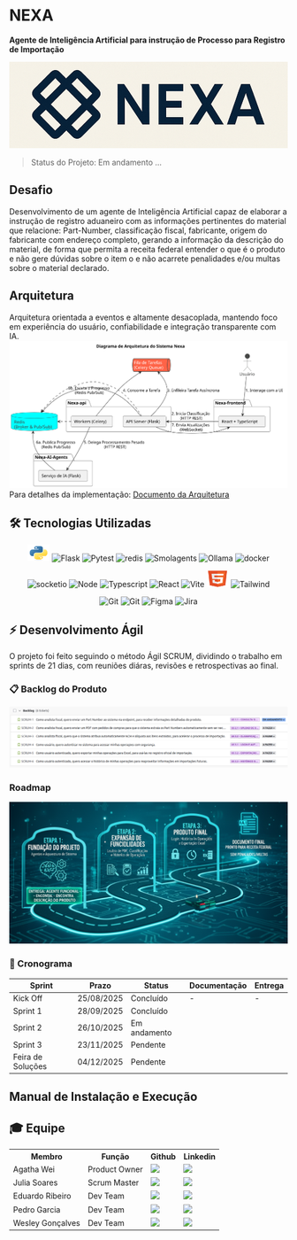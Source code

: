 # NEXA
**Agente de Inteligência Artificial para instrução de Processo para Registro de Importação**

![logo](docs/logo.png)


> Status do Projeto: Em andamento ... 
<!-- >
> Relatório de Testes: [PDF](docs/cliente/relatorio_avaliacoes.pdf) 📊
>
> Pasta de Documentação: [Link](docs/) 📄
> 
> Video do Projeto:  [Youtube](https://youtu.be/) 📽️ -->


## Desafio
Desenvolvimento de um agente de Inteligência Artificial capaz de elaborar a instrução de registro aduaneiro com as informações pertinentes do material que relacione: Part-Number, classificação fiscal, fabricante, origem do fabricante com endereço completo, gerando a informação da descrição do material, de forma que permita a receita federal entender o que é o produto e não gere dúvidas sobre o item o e não acarrete penalidades e/ou multas sobre o material declarado.


## Arquitetura
Arquitetura orientada a eventos e altamente desacoplada, mantendo foco em experiência do usuário, confiabilidade e integração transparente com IA.
![arquitetura](docs/arquitetura.svg)
Para detalhes da implementação: [Documento da Arquitetura](architecture.md)

## 🛠️ Tecnologias Utilizadas
<p align="center">
  <img alt="Python" height="30" width="40" src="https://raw.githubusercontent.com/devicons/devicon/master/icons/python/python-original.svg">
  <img alt="Flask" height="30" width="40" src="https://cdn.jsdelivr.net/gh/devicons/devicon@latest/icons/flask/flask-original.svg">
  <img alt="Pytest" height="30" width="40" src="https://cdn.jsdelivr.net/gh/devicons/devicon@latest/icons/pytest/pytest-original.svg" />
  <img alt="redis" height="30" width="40" src="https://cdn.jsdelivr.net/gh/devicons/devicon@latest/icons/redis/redis-original.svg" />
  <img alt="Smolagents" height="30" width="30" src="https://cdn-avatars.huggingface.co/v1/production/uploads/63d10d4e8eaa4831005e92b5/a3R8vs2eGE578q4LEpaHB.png">
  <img alt="Ollama" height="30" width="30" src="https://ollama.com/public/ollama.png">
  <img alt="docker" height="30" width="40" src="https://cdn.jsdelivr.net/gh/devicons/devicon@latest/icons/docker/docker-original.svg" />
  <!-- <img alt="PostgreSQL" height="30" width="40" src="https://cdn.jsdelivr.net/gh/devicons/devicon@latest/icons/postgresql/postgresql-original.svg"> -->
</p>

<p align="center">
  <img alt="socketio" height="30" width="40" src="https://cdn.jsdelivr.net/gh/devicons/devicon@latest/icons/socketio/socketio-original.svg" />
  <img alt="Node" height="30" width="40" src="https://cdn.jsdelivr.net/gh/devicons/devicon@latest/icons/nodejs/nodejs-original.svg">
  <img alt="Typescript" height="30" width="40" src="https://cdn.jsdelivr.net/gh/devicons/devicon@latest/icons/typescript/typescript-original.svg" />
  <img alt="React" height="30" width="40" src="https://cdn.jsdelivr.net/gh/devicons/devicon@latest/icons/react/react-original-wordmark.svg" />
  <img alt="Vite" height="30" width="40" src="https://cdn.jsdelivr.net/gh/devicons/devicon@latest/icons/vitejs/vitejs-original.svg" />
  <img alt="HTML" height="30" width="40" src="https://raw.githubusercontent.com/devicons/devicon/master/icons/html5/html5-original.svg">
  <img alt="Tailwind" height="30" width="40"src="https://cdn.jsdelivr.net/gh/devicons/devicon@latest/icons/tailwindcss/tailwindcss-original.svg">
</p>

<p align="center">
  <img alt="Git" height="30" width="40" src="https://cdn.jsdelivr.net/gh/devicons/devicon@latest/icons/git/git-original.svg">
  <img alt="Git" height="30" width="40" src="https://cdn.jsdelivr.net/gh/devicons/devicon@latest/icons/github/github-original.svg">
  <img alt="Figma" height="30" width="40" src="https://cdn.jsdelivr.net/gh/devicons/devicon/icons/figma/figma-original.svg">
  <img alt="Jira" height="30" width="40" src="https://cdn.jsdelivr.net/gh/devicons/devicon@latest/icons/jira/jira-original.svg">
</p>


## ⚡ Desenvolvimento Ágil
O projeto foi feito seguindo o método Ágil SCRUM, dividindo o trabalho em sprints de 21 dias, com reuniões diáras, revisões e retrospectivas ao final.


### 📋 Backlog do Produto
![Backlog do Produto](docs/backlog_produto.png)


### Roadmap
![roadmap](docs/roadmap.png)


### 📅 Cronograma
| Sprint            | Prazo      | Status       | Documentação | Entrega |
| ----------------- | ---------- | ------------ | ------------ | ------- |
| Kick Off          | 25/08/2025 | Concluído    | -            | -       |
| Sprint 1          | 28/09/2025 | Concluído    |
| Sprint 2          | 26/10/2025 | Em andamento |
| Sprint 3          | 23/11/2025 | Pendente     |
| Feira de Soluções | 04/12/2025 | Pendente     |


## Manual de Instalação e Execução



## 🎓 Equipe <a id="equipe"></a>

<div>
  <table>
    <tr>
      <th>Membro</th>
      <th>Função</th>
      <th>Github</th>
      <th>Linkedin</th>
    </tr>
    <tr>
      <td>Agatha Wei</td>
      <td>Product Owner</td>
      <td>
        <a href="https://github.com/Agathawei070">
            <img src="https://img.shields.io/badge/GitHub-100000?style=for-the-badge&logo=github&logoColor=white">
        </a>
      </td>
      <td>
        <a href="https://www.linkedin.com/in/">
            <img src="https://img.shields.io/badge/LinkedIn-0077B5?style=for-the-badge&logo=linkedin&logoColor=white">
        </a>
      </td>
    </tr>
    <tr>
      <td>Julia Soares</td>
      <td>Scrum Master</td>
      <td>
        <a href="https://github.com/juliasoares17">
          <img src="https://img.shields.io/badge/GitHub-100000?style=for-the-badge&logo=github&logoColor=white">
        </a>
      </td>
      <td>
        <a href="www.linkedin.com/in/julia-soares-pereira-9ab79830b">
            <img src="https://img.shields.io/badge/LinkedIn-0077B5?style=for-the-badge&logo=linkedin&logoColor=white">
        </a>
      </td>
    </tr>
    <tr>
      <td>Eduardo Ribeiro</td>
      <td>Dev Team</td>
      <td>
        <a href="https://github.com/eduardo-Rib">
          <img src="https://img.shields.io/badge/GitHub-100000?style=for-the-badge&logo=github&logoColor=white">
        </a>
      </td>
      <td>
        <a href="https://www.linkedin.com/in/eduardo-ribeiro-4b78002b2">
            <img src="https://img.shields.io/badge/LinkedIn-0077B5?style=for-the-badge&logo=linkedin&logoColor=white">
        </a>
      </td>
    </tr>
    <tr>
      <td>Pedro Garcia</td>
      <td>Dev Team</td>
      <td>
        <a href="https://github.com/pedro-fs-garcia">
          <img src="https://img.shields.io/badge/GitHub-100000?style=for-the-badge&logo=github&logoColor=white">
        </a>
      </td>
      <td>
        <a href="https://www.linkedin.com/in/pedro-fs-garcia">
            <img src="https://img.shields.io/badge/LinkedIn-0077B5?style=for-the-badge&logo=linkedin&logoColor=white">
        </a>
      </td>
    </tr>
    <tr>
      <td>Wesley Gonçalves</td>
      <td>Dev Team</td>
      <td>
        <a href="https://github.com/WesleyGoncalves">
          <img src="https://img.shields.io/badge/GitHub-100000?style=for-the-badge&logo=github&logoColor=white">
        </a>
      </td>
      <td>
        <a href="https://www.linkedin.com/in/wesley-d-goncalves/">
            <img src="https://img.shields.io/badge/LinkedIn-0077B5?style=for-the-badge&logo=linkedin&logoColor=white">
        </a>
      </td>
    </tr>
  </table>
</div>